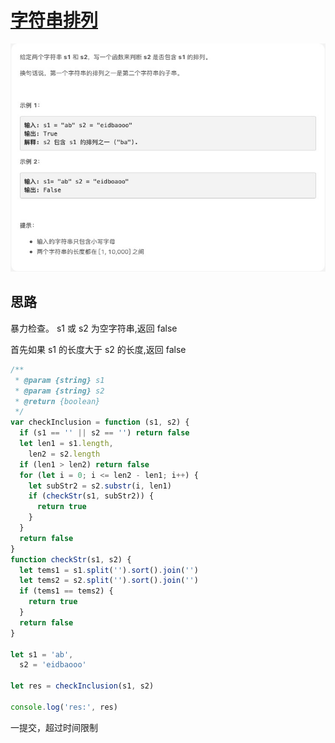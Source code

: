 # [字符串排列](https://leetcode-cn.com/explore/featured/card/bytedance/242/string/1016/)

![checkInclusion](./imgs/checkInclusion.png)

## 思路

暴力检查。
s1 或 s2 为空字符串,返回 false

首先如果 s1 的长度大于 s2 的长度,返回 false

```js
/**
 * @param {string} s1
 * @param {string} s2
 * @return {boolean}
 */
var checkInclusion = function (s1, s2) {
  if (s1 == '' || s2 == '') return false
  let len1 = s1.length,
    len2 = s2.length
  if (len1 > len2) return false
  for (let i = 0; i <= len2 - len1; i++) {
    let subStr2 = s2.substr(i, len1)
    if (checkStr(s1, subStr2)) {
      return true
    }
  }
  return false
}
function checkStr(s1, s2) {
  let tems1 = s1.split('').sort().join('')
  let tems2 = s2.split('').sort().join('')
  if (tems1 == tems2) {
    return true
  }
  return false
}

let s1 = 'ab',
  s2 = 'eidbaooo'

let res = checkInclusion(s1, s2)

console.log('res:', res)
```

一提交，超过时间限制
